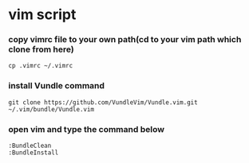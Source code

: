 # vim script

### copy vimrc file to your own path(cd to your vim path which clone from here)
    cp .vimrc ~/.vimrc

### install Vundle command
    git clone https://github.com/VundleVim/Vundle.vim.git ~/.vim/bundle/Vundle.vim


### open vim and type the command below
    :BundleClean
    :BundleInstall
